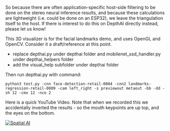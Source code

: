 So because there are often application-specific host-side filtering to be done on the stereo neural inference results, and because these calculations are lightweight (i.e. could be done on an ESP32), we leave the triangulation itself to the host.  If there is interest to do this on DepthAI directly instead, please let us know!

This 3D visualizer is for the facial landmarks demo, and uses OpenGL and OpenCV.  Consider it a draft/reference at this point.  

- replace depthai.py under depthai folder and mobilenet_ssd_handler.py under depthai_helpers folder
- add the visual_help subfolder under depthai folder

Then run depthai.py with command: 
```
python3 test.py -cnn face-detection-retail-0004 -cnn2 landmarks-regression-retail-0009 -cam left_right -s previewout metaout -bb -dd -sh 12 -cmx 12 -nce 2
```

Here is a quick YouTube Video.  Note that when we recorded this we accidentally inverted the results - so the mouth keypoints are up top, and the eyes on the bottom.

[![Spatial AI](https://user-images.githubusercontent.com/5244214/90748450-7c9e9a80-e2d2-11ea-9e9e-da65b5d9e6f0.gif)](https://www.youtube.com/watch?v=Cs8xo3mPBMg "3D Facial Landmark visualization")
